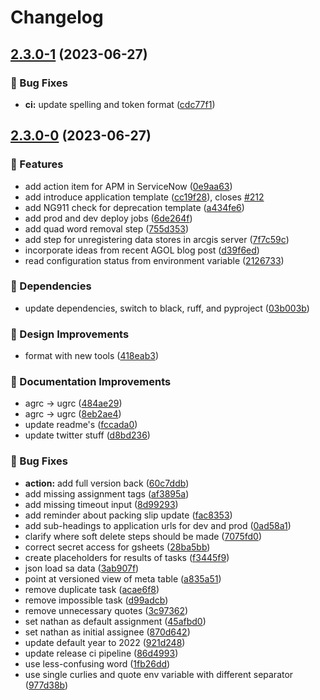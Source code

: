 # Changelog

## [2.3.0-1](https://github.com/agrc/porter/compare/v2.3.0-0...v2.3.0-1) (2023-06-27)


### 🐛 Bug Fixes

* **ci:** update spelling and token format ([cdc77f1](https://github.com/agrc/porter/commit/cdc77f1df6c28525a3948ece058a486a88570d82))

## [2.3.0-0](https://github.com/agrc/porter/compare/v2.1.1...v2.3.0-0) (2023-06-27)


### 🚀 Features

* add action item for APM in ServiceNow ([0e9aa63](https://github.com/agrc/porter/commit/0e9aa6347e6ca4a43505f2f89702241cd4fd5273))
* add introduce application template ([cc19f28](https://github.com/agrc/porter/commit/cc19f2874a9f789f9abfa1e91d35de6bc3821aec)), closes [#212](https://github.com/agrc/porter/issues/212)
* add NG911 check for deprecation template ([a434fe6](https://github.com/agrc/porter/commit/a434fe696ff65b1a44f7395df67209d05200caf5))
* add prod and dev deploy jobs ([6de264f](https://github.com/agrc/porter/commit/6de264fa74cd1253dd52f5344a4a9c6aee396244))
* add quad word removal step ([755d353](https://github.com/agrc/porter/commit/755d35352e62d362845970a3ae60ea892c4d2450))
* add step for unregistering data stores in arcgis server ([7f7c59c](https://github.com/agrc/porter/commit/7f7c59c9191073a9457b2fe60c8c8368921ffcdb))
* incorporate ideas from recent AGOL blog post ([d39f6ed](https://github.com/agrc/porter/commit/d39f6ed6ba43ed5dbc3689aede5d6598555e8950))
* read configuration status from environment variable ([2126733](https://github.com/agrc/porter/commit/21267334f65c819531ecf1f4b390b54fd21cb842))


### 🌲 Dependencies

* update dependencies, switch to black, ruff, and pyproject ([03b003b](https://github.com/agrc/porter/commit/03b003bb8f478aa0e4dda92da6a1847a6e199806))


### 🎨 Design Improvements

* format with new tools ([418eab3](https://github.com/agrc/porter/commit/418eab3a645a3d7a887d48d15cd1e07088facd69))


### 📖 Documentation Improvements

* agrc -&gt; ugrc ([484ae29](https://github.com/agrc/porter/commit/484ae2901bfb7d14be09c6943558a4cbd7d722bf))
* agrc -&gt; ugrc ([8eb2ae4](https://github.com/agrc/porter/commit/8eb2ae4211068748b4b717bd4e912f9daefb631f))
* update readme's ([fccada0](https://github.com/agrc/porter/commit/fccada0f09ac503e3f9bb6621d5bc452d38d291d))
* update twitter stuff ([d8bd236](https://github.com/agrc/porter/commit/d8bd2362e7b0cb7d40b2aedfc17cdda63a388816))


### 🐛 Bug Fixes

* **action:** add full version back ([60c7ddb](https://github.com/agrc/porter/commit/60c7ddb647a192fd281da15d01001311b5e92476))
* add missing assignment tags ([af3895a](https://github.com/agrc/porter/commit/af3895a2948883a7c9152e4d4a4ef25fbdc6b5c7))
* add missing timeout input ([8d99293](https://github.com/agrc/porter/commit/8d9929318e344ed29e23e09822bbaa9b5322c9fb))
* add reminder about packing slip update ([fac8353](https://github.com/agrc/porter/commit/fac8353a423f287b54b430a001ce182d96bdbadb))
* add sub-headings to application urls for dev and prod ([0ad58a1](https://github.com/agrc/porter/commit/0ad58a10e877b523c481e1482dc1ceb682b170ab))
* clarify where soft delete steps should be made ([7075fd0](https://github.com/agrc/porter/commit/7075fd01cb4bfc6e4078b7ceb8cfcd05b65a9d75))
* correct secret access for gsheets ([28ba5bb](https://github.com/agrc/porter/commit/28ba5bb4e3895405489abc5166be747ee56c94e8))
* create placeholders for results of tasks ([f3445f9](https://github.com/agrc/porter/commit/f3445f9df831952fc473b05d013129be94c779c0))
* json load sa data ([3ab907f](https://github.com/agrc/porter/commit/3ab907f777ac60ba09e46af4cbc2bed91df05c71))
* point at versioned view of meta table ([a835a51](https://github.com/agrc/porter/commit/a835a518de048c25c248c10b36adeea52980f9e9))
* remove duplicate task ([acae6f8](https://github.com/agrc/porter/commit/acae6f8356ded01f80f17f3741ebf8e332982a2d))
* remove impossible task ([d99adcb](https://github.com/agrc/porter/commit/d99adcb373665cdf295d02412b5ff63202ff0bab))
* remove unnecessary quotes ([3c97362](https://github.com/agrc/porter/commit/3c97362c9f2b23f27bb51e824cf233820dc8ac1d))
* set nathan as default assignment ([45afbd0](https://github.com/agrc/porter/commit/45afbd058b549327b2c59a91be37f9a414a6fa31))
* set nathan as initial assignee ([870d642](https://github.com/agrc/porter/commit/870d6420d37086c050d243145483b30e66eb05de))
* update default year to 2022 ([921d248](https://github.com/agrc/porter/commit/921d2487bfdd2bcf8e6347612ee0a7aa43ef5cd2))
* update release ci pipeline ([86d4993](https://github.com/agrc/porter/commit/86d4993d51d1c82e44ccd24f131b7f939b2f343c))
* use less-confusing word ([1fb26dd](https://github.com/agrc/porter/commit/1fb26dd32ab57a8b3a6c6e7a1384c59c3812e7c8))
* use single curlies and quote env variable with different separator ([977d38b](https://github.com/agrc/porter/commit/977d38bb28eef0a5e32d11e13edf8861c99cc7da))
